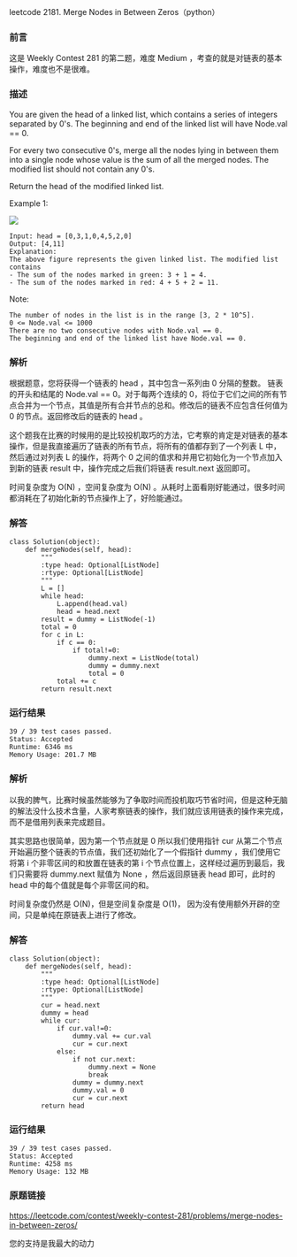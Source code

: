 leetcode  2181. Merge Nodes in Between Zeros（python）


### 前言

这是 Weekly Contest 281 的第二题，难度 Medium ，考查的就是对链表的基本操作，难度也不是很难。

### 描述


You are given the head of a linked list, which contains a series of integers separated by 0's. The beginning and end of the linked list will have Node.val == 0.

For every two consecutive 0's, merge all the nodes lying in between them into a single node whose value is the sum of all the merged nodes. The modified list should not contain any 0's.

Return the head of the modified linked list.


Example 1:


![](https://assets.leetcode.com/uploads/2022/02/02/ex1-1.png)

	Input: head = [0,3,1,0,4,5,2,0]
	Output: [4,11]
	Explanation: 
	The above figure represents the given linked list. The modified list contains
	- The sum of the nodes marked in green: 3 + 1 = 4.
	- The sum of the nodes marked in red: 4 + 5 + 2 = 11.
	




Note:

	The number of nodes in the list is in the range [3, 2 * 10^5].
	0 <= Node.val <= 1000
	There are no two consecutive nodes with Node.val == 0.
	The beginning and end of the linked list have Node.val == 0.


### 解析


根据题意，您将获得一个链表的 head ，其中包含一系列由 0 分隔的整数。 链表的开头和结尾的 Node.val == 0。对于每两个连续的 0，将位于它们之间的所有节点合并为一个节点，其值是所有合并节点的总和。修改后的链表不应包含任何值为 0 的节点。返回修改后的链表的 head 。

这个题我在比赛的时候用的是比较投机取巧的方法，它考察的肯定是对链表的基本操作，但是我直接遍历了链表的所有节点，将所有的值都存到了一个列表 L 中，然后通过对列表 L 的操作，将两个 0 之间的值求和并用它初始化为一个节点加入到新的链表 result 中，操作完成之后我们将链表 result.next 返回即可。

时间复杂度为 O(N) ，空间复杂度为 O(N) 。从耗时上面看刚好能通过，很多时间都消耗在了初始化新的节点操作上了，好险能通过。

### 解答
				

	class Solution(object):
	    def mergeNodes(self, head):
	        """
	        :type head: Optional[ListNode]
	        :rtype: Optional[ListNode]
	        """
	        L = []
	        while head:
	            L.append(head.val)
	            head = head.next
	        result = dummy = ListNode(-1)
	        total = 0
	        for c in L:
	            if c == 0:
	                if total!=0:
	                    dummy.next = ListNode(total)
	                    dummy = dummy.next
	                    total = 0
	            total += c
	        return result.next
            	      
			
### 运行结果

	39 / 39 test cases passed.
	Status: Accepted
	Runtime: 6346 ms
	Memory Usage: 201.7 MB

### 解析

以我的脾气，比赛时候虽然能够为了争取时间而投机取巧节省时间，但是这种无脑的解法没什么技术含量，人家考察链表的操作，我们就应该用链表的操作来完成，而不是借用列表来完成题目。

其实思路也很简单，因为第一个节点就是 0 所以我们使用指针 cur 从第二个节点开始遍历整个链表的节点值，我们还初始化了一个假指针 dummy ，我们使用它将第 i 个非零区间的和放置在链表的第 i 个节点位置上，这样经过遍历到最后，我们只需要将 dummy.next 赋值为 None ，然后返回原链表 head 即可，此时的 head 中的每个值就是每个非零区间的和。


时间复杂度仍然是 O(N)，但是空间复杂度是 O(1)， 因为没有使用额外开辟的空间，只是单纯在原链表上进行了修改。
### 解答

	class Solution(object):
	    def mergeNodes(self, head):
	        """
	        :type head: Optional[ListNode]
	        :rtype: Optional[ListNode]
	        """
	        cur = head.next
	        dummy = head
	        while cur:
	            if cur.val!=0:
	                dummy.val += cur.val
	                cur = cur.next
	            else:
	                if not cur.next:
	                    dummy.next = None
	                    break
	                dummy = dummy.next
	                dummy.val = 0
	                cur = cur.next
	        return head

### 运行结果

	39 / 39 test cases passed.
	Status: Accepted
	Runtime: 4258 ms
	Memory Usage: 132 MB

### 原题链接

https://leetcode.com/contest/weekly-contest-281/problems/merge-nodes-in-between-zeros/


您的支持是我最大的动力
